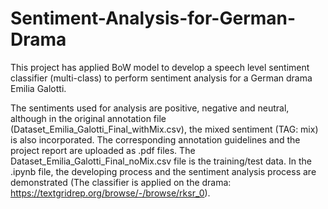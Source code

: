 # Sentiment-Analysis-for-German-Drama
This project has applied BoW model to develop a speech level sentiment classifier (multi-class) to perform sentiment analysis for a German drama Emilia Galotti.

The sentiments used for analysis are positive, negative and neutral, although in the original annotation file (Dataset_Emilia_Galotti_Final_withMix.csv), the mixed sentiment (TAG: mix) is also incorporated. The corresponding annotation guidelines and the project report are uploaded as .pdf files. The Dataset_Emilia_Galotti_Final_noMix.csv file is the training/test data. In the .ipynb file, the developing process and the sentiment analysis process are demonstrated (The classifier is applied on the drama: https://textgridrep.org/browse/-/browse/rksr_0).
